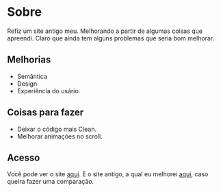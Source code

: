 # Sobre
Refiz um site antigo meu. Melhorando a partir de algumas coisas que apreendi. Claro que ainda tem alguns problemas que seria bom melhorar.
## Melhorias
- Semântica
- Design
- Experiência do usário.
## Coisas para fazer
- Deixar o código mais Clean.
- Melhorar animações no scroll.
## Acesso
Você pode ver o site [aqui](https://pedro-makoski.github.io/Reciclagem-e-educacao-financeira/#header_top). 
E o site antigo, a qual eu melhorei [aqui](https://pedro-makoski.github.io/Reciclagem-e-educacao-financeira/pages/Reciclagem-e-educa-o-financeira-antiga/index.html), caso queira fazer uma comparação. 
